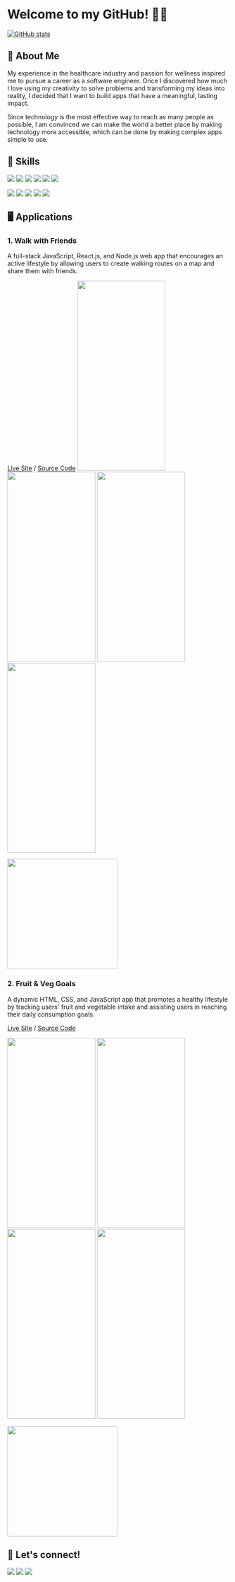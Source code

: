 # Welcome to my GitHub! 👋😄

[![GitHub stats](https://github-readme-stats.vercel.app/api?username=angelsleung&hide=stars,contribs&show_icons=true&theme=buefy)](https://github.com/anuraghazra/github-readme-stats)

## 💁‍ About Me
My experience in the healthcare industry and passion for wellness inspired me to pursue a career as a software engineer. Once I discovered how much I love using my creativity to solve problems and transforming my ideas into reality, I decided that I want to build apps that have a meaningful, lasting impact.

Since technology is the most effective way to reach as many people as possible, I am convinced we can make the world a better place by making technology more accessible, which can be done by making complex apps simple to use.

## 🚀 Skills
<a href="https://github.com/angelsleung"><img src="https://img.shields.io/badge/JavaScript-F7DF1E?style=for-the-badge&logo=javascript&logoColor=black" /></a> <a href="https://github.com/angelsleung"><img src="https://img.shields.io/badge/CSS3-1572B6?style=for-the-badge&logo=css3&logoColor=white" /></a> <a href="https://github.com/angelsleung"><img src="https://img.shields.io/badge/HTML5-E34F26?style=for-the-badge&logo=html5&logoColor=white" /></a> <a href="https://github.com/angelsleung"><img src="https://img.shields.io/badge/React-20232A?style=for-the-badge&logo=react&logoColor=61DAFB" /></a> <a href="https://github.com/angelsleung"><img src="https://img.shields.io/badge/Node.js-43853D?style=for-the-badge&logo=node.js&logoColor=white" /></a> <a href="https://github.com/angelsleung"><img src="https://img.shields.io/badge/Express.js-404D59?style=for-the-badge&logo=express&logoColor=white" /></a>

<a href="https://github.com/angelsleung"><img src="https://img.shields.io/badge/PostgreSQL-316192?style=for-the-badge&logo=postgresql&logoColor=white" /></a> <a href="https://github.com/angelsleung"><img src="https://img.shields.io/badge/Git-F05032?style=for-the-badge&logo=git&logoColor=white" /></a> <a href="https://github.com/angelsleung"><img src="https://img.shields.io/badge/GitHub-100000?style=for-the-badge&logo=github&logoColor=white" /></a> <a href="https://github.com/angelsleung"><img src="https://img.shields.io/badge/Visual_Studio_Code-0078D4?style=for-the-badge&logo=visual%20studio%20code&logoColor=white" /></a> <a href="https://github.com/angelsleung"><img src="https://img.shields.io/badge/npm-CB3837?style=for-the-badge&logo=npm&logoColor=white" /></a>
  

## 🖥️ Applications

### 1. Walk with Friends

A full-stack JavaScript, React.js, and Node.js web app that encourages an active lifestyle by allowing users to create walking routes on a map and share them with friends.

[Live Site](http://walk-with-friends-app.herokuapp.com) / [Source Code](https://github.com/angelsleung/walk-with-friends)
<img src="https://user-images.githubusercontent.com/65578254/116647850-70beaa00-a930-11eb-904a-6d70c093ee9e.png" width="200px" height="430px"> <img src="https://user-images.githubusercontent.com/65578254/116647860-75835e00-a930-11eb-8ad4-87c6ae23f7a1.png" width="200px" height="430px"> <img src="https://user-images.githubusercontent.com/65578254/116647866-77e5b800-a930-11eb-9033-94bd1654223c.png" width="200px" height="430px"> <img src="https://user-images.githubusercontent.com/65578254/116647868-7a481200-a930-11eb-8802-0478590d12a6.png" width="200px" height="430px">



<img src="https://user-images.githubusercontent.com/65578254/116647143-b5494600-a92e-11eb-97eb-7bad8cc1ed79.gif" width="250px">



### 2. Fruit & Veg Goals
A dynamic HTML, CSS, and JavaScript app that promotes a healthy lifestyle by tracking users' fruit and vegetable intake and assisting users in reaching their daily consumption goals.

[Live Site](https://angelsleung.github.io/fruit-and-veg-goals) / [Source Code](https://github.com/angelsleung/fruit-and-veg-goals)

<img src="https://user-images.githubusercontent.com/65578254/116644404-1ae60400-a928-11eb-8d08-0caec2d0a701.png" width="200px" height="430px"> <img src="https://user-images.githubusercontent.com/65578254/116644422-29342000-a928-11eb-8615-ed265baab773.png" width="200px" height="430px"> <img src="https://user-images.githubusercontent.com/65578254/116644459-41a43a80-a928-11eb-868b-50c8465d6858.png" width="200px" height="430px"> <img src="https://user-images.githubusercontent.com/65578254/116644493-5f719f80-a928-11eb-9d73-24615f950a4b.png" width="200px" height="430px">

<img src="https://user-images.githubusercontent.com/65578254/116644032-2c7adc00-a927-11eb-9143-5a0aa5f42c65.gif" width="250px">


## 📱 Let's connect!
<a href="https://www.linkedin.com/in/angelsleung/"><img src="https://img.shields.io/badge/LinkedIn-0077B5?style=for-the-badge&logo=linkedin&logoColor=white" /></a> <a href="mailto:asleung8@uw.edu/"><img src="https://img.shields.io/badge/Email-D14836?style=for-the-badge&logo=gmail&logoColor=white" /></a> <a href="https://drive.google.com/file/d/1vyTYavRzYYya6aKYxeiDM3KNL2iy3AlI/view?usp=sharing"><img src="https://img.shields.io/badge/Resume-4285F4?style=for-the-badge&logo=google-drive&logoColor=white" /></a>
<!--
**angelsleung/angelsleung** is a ✨ _special_ ✨ repository because its `README.md` (this file) appears on your GitHub profile.



Here are some ideas to get you started:

- 🔭 I’m currently working on ...
- 🌱 I’m currently learning ...
- 👯 I’m looking to collaborate on ...
- 🤔 I’m looking for help with ...
- 💬 Ask me about ...
- 📫 How to reach me: ...
- 😄 Pronouns: ...
- ⚡ Fun fact: ...
-->
